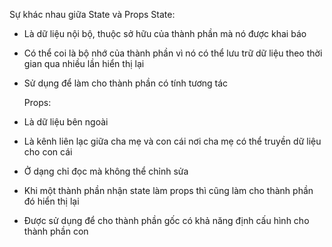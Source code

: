 Sự khác nhau giữa State và Props
State:

- Là dữ liệu nội bộ, thuộc sở hữu của thành phần mà nó được khai báo
- Có thể coi là bộ nhớ của thành phần vì nó có thể lưu trữ dữ liệu theo thời gian qua nhiều lần hiển thị lại
- Sử dụng để làm cho thành phần có tính tương tác

  <!--  -->

  Props:

- Là dữ liệu bên ngoài
- Là kênh liên lạc giữa cha mẹ và con cái nơi cha mẹ có thể truyền dữ liệu cho con cái
- Ở dạng chỉ đọc mà không thể chỉnh sửa
- Khi một thành phần nhận state làm props thì cũng làm cho thành phần đó hiển thị lại
- Được sử dụng để cho thành phần gốc có khả năng định cấu hình cho thành phần con
